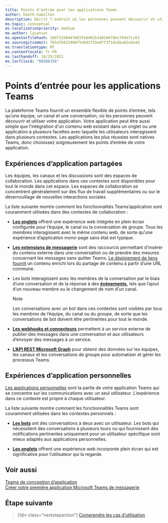 ```yaml
---
title: Points d’entrée pour les applications Teams
author: heath-hamilton
description: Décrit l’endroit où les personnes peuvent découvrir et utiliser votre application dans Teams.
ms.topic: conceptual
ms.localizationpriority: medium
ms.author: lajanuar
ms.openlocfilehash: 3d4f3150447603fe8462b3a8166f6bc76de7cc03
ms.sourcegitcommit: 781e7b82240075e9d1f55e97f3f1dcbba82a5e4d
ms.translationtype: MT
ms.contentlocale: fr-FR
ms.lasthandoff: 10/25/2021
ms.locfileid: "60566350"
---
```

# <a name="entry-points-for-teams-apps"></a>Points d’entrée pour les applications Teams

La plateforme Teams fournit un ensemble flexible de points d’entrée, tels qu’une équipe, un canal et une conversation, où les personnes peuvent découvrir et utiliser votre application. Votre application peut être aussi simple que l'intégration d'un contenu web existant dans un onglet ou une application à plusieurs facettes avec laquelle les utilisateurs interagissent dans plusieurs contextes.
Les applications les plus réussies sont natives Teams, donc choisissez soigneusement les points d’entrée de votre application.

## <a name="shared-app-experiences"></a>Expériences d’application partagées

Les équipes, les canaux et les discussions sont des espaces de collaboration. Les applications dans ces contextes sont disponibles pour tout le monde dans cet espace. Les espaces de collaboration se concentrent généralement sur des flux de travail supplémentaires ou sur le déverrouillage de nouvelles interactions sociales.

La liste suivante montre comment les fonctionnalités Teams’application sont couramment utilisées dans des contextes de collaboration :

* [**Les onglets**](~/tabs/what-are-tabs.md) offrent une expérience web intégrée en plein écran configurée pour l’équipe, le canal ou la conversation de groupe. Tous les membres interagissent avec le même contenu web, de sorte qu’une expérience d’application mono-page sans état est typique.

* [**Les extensions de messagerie**](~/messaging-extensions/what-are-messaging-extensions.md) sont des raccourcis permettant d'insérer du contenu externe dans une conversation ou de prendre des mesures concernant les messages sans quitter Teams. [Le déploiement de liens fournit](~/messaging-extensions/how-to/link-unfurling.md) un contenu enrichi lors du partage de contenu à partir d’une URL commune.

* Les bots interagissent avec les membres de la conversation par le biais d’une conversation et de la réponse à des [**événements,**](~/bots/what-are-bots.md) tels que l’ajout d’un nouveau membre ou le changement de nom d’un canal. 
   > [!NOTE]
   > Les conversations avec un bot dans ces contextes sont visibles par tous les membres de l’équipe, du canal ou du groupe, de sorte que les conversations de bot doivent être pertinentes pour tout le monde.

* [**Les webhooks et connecteurs**](~/webhooks-and-connectors/what-are-webhooks-and-connectors.md) permettent à un service externe de publier des messages dans une conversation et aux utilisateurs d’envoyer des messages à un service.

* [**L’API REST Microsoft Graph**](/graph/teams-concept-overview) pour obtenir des données sur les équipes, les canaux et les conversations de groupe pour automatiser et gérer les processus Teams.

## <a name="personal-app-experiences"></a>Expériences d’application personnelles

[Les applications personnelles](../concepts/design/personal-apps.md) sont la partie de votre application Teams qui se concentre sur les communications avec un seul utilisateur. L’expérience dans ce contexte est propre à chaque utilisateur.

La liste suivante montre comment les fonctionnalités Teams sont couramment utilisées dans les contextes personnels :

* [**Les bots**](~/bots/what-are-bots.md) ont des conversations à deux avec un utilisateur. Les bots qui nécessitent des conversations à plusieurs tours ou qui fournissent des notifications pertinentes uniquement pour un utilisateur spécifique sont mieux adaptés aux applications personnelles.

* [**Les onglets**](~/tabs/what-are-tabs.md) offrent une expérience web incorporée plein écran qui est significative pour l’utilisateur qui la regarde.

## <a name="see-also"></a>Voir aussi

[Teams de conception d’application](../concepts/design/design-teams-app-overview.md) <br>
[Créer votre première application Microsoft Teams de messagerie](../build-your-first-app/build-first-app-overview.md)

## <a name="next-step"></a>Étape suivante

> [!div class="nextstepaction"]
> [Comprendre les cas d’utilisation](../concepts/design/understand-use-cases.md)
